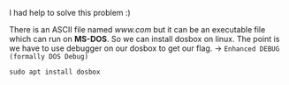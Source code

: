 I had help to solve this problem :)

There is an ASCII file named _www.com_ but it can be an executable file which can run on **MS-DOS**.
So we can install dosbox on linux. The point is we have to use debugger on our dosbox to get our flag. -> `Enhanced DEBUG (formally DOS Debug)`

`sudo apt install dosbox`
